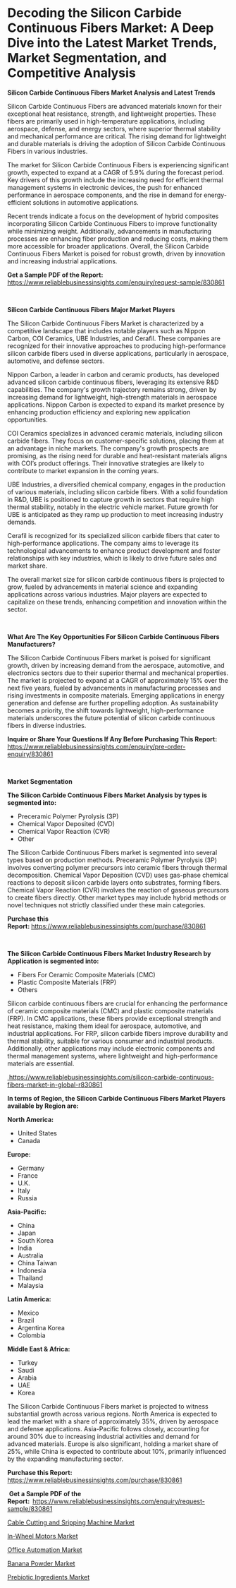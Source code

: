 <p><h1>Decoding the Silicon Carbide Continuous Fibers Market: A Deep Dive into the Latest Market Trends, Market Segmentation, and Competitive Analysis</h1></p><p><strong>Silicon Carbide Continuous Fibers Market Analysis and Latest Trends</strong></p>
<p><p>Silicon Carbide Continuous Fibers are advanced materials known for their exceptional heat resistance, strength, and lightweight properties. These fibers are primarily used in high-temperature applications, including aerospace, defense, and energy sectors, where superior thermal stability and mechanical performance are critical. The rising demand for lightweight and durable materials is driving the adoption of Silicon Carbide Continuous Fibers in various industries.</p><p>The market for Silicon Carbide Continuous Fibers is experiencing significant growth, expected to expand at a CAGR of 5.9% during the forecast period. Key drivers of this growth include the increasing need for efficient thermal management systems in electronic devices, the push for enhanced performance in aerospace components, and the rise in demand for energy-efficient solutions in automotive applications. </p><p>Recent trends indicate a focus on the development of hybrid composites incorporating Silicon Carbide Continuous Fibers to improve functionality while minimizing weight. Additionally, advancements in manufacturing processes are enhancing fiber production and reducing costs, making them more accessible for broader applications. Overall, the Silicon Carbide Continuous Fibers Market is poised for robust growth, driven by innovation and increasing industrial applications.</p></p>
<p><strong>Get a Sample PDF of the Report:&nbsp;</strong> <a href="https://www.reliablebusinessinsights.com/enquiry/request-sample/830861?utm_campaign=1135&utm_medium=2&utm_source=Github&utm_content=ia&utm_term=08102024&utm_id=silicon-carbide-continuous-fibers">https://www.reliablebusinessinsights.com/enquiry/request-sample/830861</a></p>
<p>&nbsp;</p>
<p><strong>Silicon Carbide Continuous Fibers Major Market Players</strong></p>
<p><p>The Silicon Carbide Continuous Fibers Market is characterized by a competitive landscape that includes notable players such as Nippon Carbon, COI Ceramics, UBE Industries, and Cerafil. These companies are recognized for their innovative approaches to producing high-performance silicon carbide fibers used in diverse applications, particularly in aerospace, automotive, and defense sectors.</p><p>Nippon Carbon, a leader in carbon and ceramic products, has developed advanced silicon carbide continuous fibers, leveraging its extensive R&D capabilities. The company's growth trajectory remains strong, driven by increasing demand for lightweight, high-strength materials in aerospace applications. Nippon Carbon is expected to expand its market presence by enhancing production efficiency and exploring new application opportunities.</p><p>COI Ceramics specializes in advanced ceramic materials, including silicon carbide fibers. They focus on customer-specific solutions, placing them at an advantage in niche markets. The company's growth prospects are promising, as the rising need for durable and heat-resistant materials aligns with COI’s product offerings. Their innovative strategies are likely to contribute to market expansion in the coming years.</p><p>UBE Industries, a diversified chemical company, engages in the production of various materials, including silicon carbide fibers. With a solid foundation in R&D, UBE is positioned to capture growth in sectors that require high thermal stability, notably in the electric vehicle market. Future growth for UBE is anticipated as they ramp up production to meet increasing industry demands.</p><p>Cerafil is recognized for its specialized silicon carbide fibers that cater to high-performance applications. The company aims to leverage its technological advancements to enhance product development and foster relationships with key industries, which is likely to drive future sales and market share.</p><p>The overall market size for silicon carbide continuous fibers is projected to grow, fueled by advancements in material science and expanding applications across various industries. Major players are expected to capitalize on these trends, enhancing competition and innovation within the sector.</p></p>
<p>&nbsp;</p>
<p><strong>What Are The Key Opportunities For Silicon Carbide Continuous Fibers Manufacturers?</strong></p>
<p><p>The Silicon Carbide Continuous Fibers market is poised for significant growth, driven by increasing demand from the aerospace, automotive, and electronics sectors due to their superior thermal and mechanical properties. The market is projected to expand at a CAGR of approximately 15% over the next five years, fueled by advancements in manufacturing processes and rising investments in composite materials. Emerging applications in energy generation and defense are further propelling adoption. As sustainability becomes a priority, the shift towards lightweight, high-performance materials underscores the future potential of silicon carbide continuous fibers in diverse industries.</p></p>
<p><strong>Inquire or Share Your Questions If Any Before Purchasing This Report:</strong> <a href="https://www.reliablebusinessinsights.com/enquiry/pre-order-enquiry/830861?utm_campaign=1135&utm_medium=2&utm_source=Github&utm_content=ia&utm_term=08102024&utm_id=silicon-carbide-continuous-fibers">https://www.reliablebusinessinsights.com/enquiry/pre-order-enquiry/830861</a></p>
<p>&nbsp;</p>
<p><strong>Market Segmentation</strong></p>
<p><strong>The Silicon Carbide Continuous Fibers Market Analysis by types is segmented into:</strong></p>
<p><ul><li>Preceramic Polymer Pyrolysis (3P)</li><li>Chemical Vapor Deposited (CVD)</li><li>Chemical Vapor Reaction (CVR)</li><li>Other</li></ul></p>
<p><p>The Silicon Carbide Continuous Fibers market is segmented into several types based on production methods. Preceramic Polymer Pyrolysis (3P) involves converting polymer precursors into ceramic fibers through thermal decomposition. Chemical Vapor Deposition (CVD) uses gas-phase chemical reactions to deposit silicon carbide layers onto substrates, forming fibers. Chemical Vapor Reaction (CVR) involves the reaction of gaseous precursors to create fibers directly. Other market types may include hybrid methods or novel techniques not strictly classified under these main categories.</p></p>
<p><strong>Purchase this Report:&nbsp;</strong><a href="https://www.reliablebusinessinsights.com/purchase/830861?utm_campaign=1135&utm_medium=2&utm_source=Github&utm_content=ia&utm_term=08102024&utm_id=silicon-carbide-continuous-fibers">https://www.reliablebusinessinsights.com/purchase/830861</a></p>
<p>&nbsp;</p>
<p><strong>The Silicon Carbide Continuous Fibers Market Industry Research by Application is segmented into:</strong></p>
<p><ul><li>Fibers For Ceramic Composite Materials (CMC)</li><li>Plastic Composite Materials (FRP)</li><li>Others</li></ul></p>
<p><p>Silicon carbide continuous fibers are crucial for enhancing the performance of ceramic composite materials (CMC) and plastic composite materials (FRP). In CMC applications, these fibers provide exceptional strength and heat resistance, making them ideal for aerospace, automotive, and industrial applications. For FRP, silicon carbide fibers improve durability and thermal stability, suitable for various consumer and industrial products. Additionally, other applications may include electronic components and thermal management systems, where lightweight and high-performance materials are essential.</p></p>
<p><a href="https://www.reliablebusinessinsights.com/silicon-carbide-continuous-fibers-market-in-global-r830861?utm_campaign=1135&utm_medium=2&utm_source=Github&utm_content=ia&utm_term=08102024&utm_id=silicon-carbide-continuous-fibers">&nbsp;https://www.reliablebusinessinsights.com/silicon-carbide-continuous-fibers-market-in-global-r830861</a></p>
<p><strong>In terms of Region, the Silicon Carbide Continuous Fibers Market Players available by Region are:</strong></p>
<p>
    <p> <strong> North America: </strong>
        <ul>
            <li>United States</li>
            <li>Canada</li>
        </ul>
        </p> 
    <p> <strong> Europe: </strong>
        <ul>
            <li>Germany</li>
            <li>France</li>
            <li>U.K.</li>
            <li>Italy</li>
            <li>Russia</li>
        </ul>
        </p> 
    <p> <strong> Asia-Pacific: </strong>
        <ul>
            <li>China</li>
            <li>Japan</li>
            <li>South Korea</li>
            <li>India</li>
            <li>Australia</li>
            <li>China Taiwan</li>
            <li>Indonesia</li>
            <li>Thailand</li>
            <li>Malaysia</li>
        </ul>
        </p> 
    <p> <strong> Latin America: </strong>
        <ul>
            <li>Mexico</li>
            <li>Brazil</li>
            <li>Argentina Korea</li>
            <li>Colombia</li>
        </ul>
        </p> 
    <p> <strong> Middle East & Africa: </strong>
        <ul>
            <li>Turkey</li>
            <li>Saudi</li>
            <li>Arabia</li>
            <li>UAE</li>
            <li>Korea</li>
        </ul>
    </p>
    </p>
<p><p>The Silicon Carbide Continuous Fibers market is projected to witness substantial growth across various regions. North America is expected to lead the market with a share of approximately 35%, driven by aerospace and defense applications. Asia-Pacific follows closely, accounting for around 30% due to increasing industrial activities and demand for advanced materials. Europe is also significant, holding a market share of 25%, while China is expected to contribute about 10%, primarily influenced by the expanding manufacturing sector.</p></p>
<p><strong>Purchase this Report: </strong><a href="https://www.reliablebusinessinsights.com/purchase/830861?utm_campaign=1135&utm_medium=2&utm_source=Github&utm_content=ia&utm_term=08102024&utm_id=silicon-carbide-continuous-fibers">https://www.reliablebusinessinsights.com/purchase/830861</a></p>
<p>&nbsp;<strong>Get a Sample PDF of the Report:&nbsp;&nbsp;</strong><a href="https://www.reliablebusinessinsights.com/enquiry/request-sample/830861?utm_campaign=1135&utm_medium=2&utm_source=Github&utm_content=ia&utm_term=08102024&utm_id=silicon-carbide-continuous-fibers">https://www.reliablebusinessinsights.com/enquiry/request-sample/830861</a></p>
<p><strong></strong></p>
<p><p><a href="https://github.com/JubayerMia832/Market-Research-Report-List-1/blob/main/cable-cutting-and-sripping-machine-market.md?utm_campaign=1135&utm_medium=2&utm_source=Github&utm_content=ia&utm_term=08102024&utm_id=silicon-carbide-continuous-fibers">Cable Cutting and Sripping Machine Market</a></p><p><a href="https://github.com/NancyAlvarado586/Market-Research-Report-List-1/blob/main/in-wheel-motors-market.md?utm_campaign=1135&utm_medium=2&utm_source=Github&utm_content=ia&utm_term=08102024&utm_id=silicon-carbide-continuous-fibers">In-Wheel Motors Market</a></p><p><a href="https://www.linkedin.com/pulse/emerging-trends-office-automation-market-detailed-overview-wmhae?utm_campaign=1135&utm_medium=2&utm_source=Github&utm_content=ia&utm_term=08102024&utm_id=silicon-carbide-continuous-fibers">Office Automation Market</a></p><p><a href="https://issuu.com/reportprime-2/docs/banana-powder-market-size-2030.pptx_b9c89b7994f8df?utm_campaign=1135&utm_medium=2&utm_source=Github&utm_content=ia&utm_term=08102024&utm_id=silicon-carbide-continuous-fibers">Banana Powder Market</a></p><p><a href="https://issuu.com/reportprime-2/docs/prebiotic-ingredients-market-size-2030.pptx?utm_campaign=1135&utm_medium=2&utm_source=Github&utm_content=ia&utm_term=08102024&utm_id=silicon-carbide-continuous-fibers">Prebiotic Ingredients Market</a></p></p>